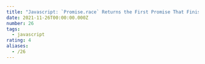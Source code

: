 ```yaml
---
title: "Javascript: `Promise.race` Returns the First Promise That Finishes"
date: 2021-11-26T00:00:00.000Z
number: 26
tags:
  - javascript
rating: 4
aliases:
  - /26
---
```


